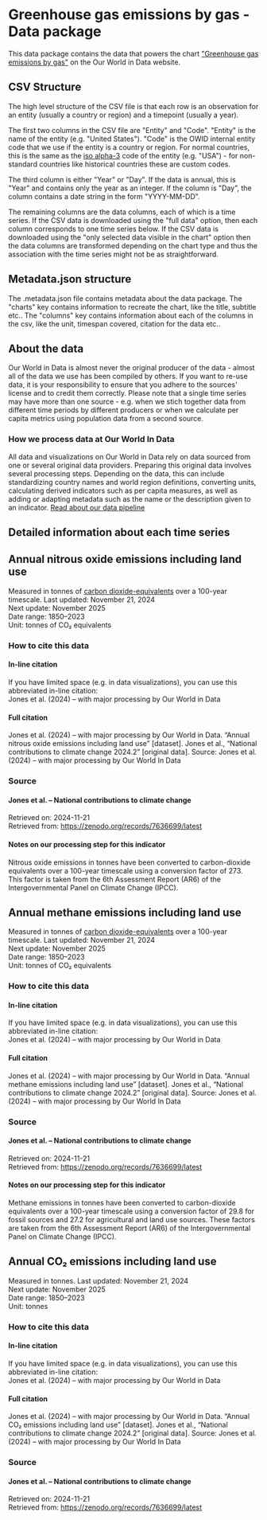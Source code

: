 # Greenhouse gas emissions by gas - Data package

This data package contains the data that powers the chart ["Greenhouse gas emissions by gas"](https://ourworldindata.org/grapher/ghg-emissions-by-gas?v=1&csvType=full&useColumnShortNames=false) on the Our World in Data website.

## CSV Structure

The high level structure of the CSV file is that each row is an observation for an entity (usually a country or region) and a timepoint (usually a year).

The first two columns in the CSV file are "Entity" and "Code". "Entity" is the name of the entity (e.g. "United States"). "Code" is the OWID internal entity code that we use if the entity is a country or region. For normal countries, this is the same as the [iso alpha-3](https://en.wikipedia.org/wiki/ISO_3166-1_alpha-3) code of the entity (e.g. "USA") - for non-standard countries like historical countries these are custom codes.

The third column is either "Year" or "Day". If the data is annual, this is "Year" and contains only the year as an integer. If the column is "Day", the column contains a date string in the form "YYYY-MM-DD".

The remaining columns are the data columns, each of which is a time series. If the CSV data is downloaded using the "full data" option, then each column corresponds to one time series below. If the CSV data is downloaded using the "only selected data visible in the chart" option then the data columns are transformed depending on the chart type and thus the association with the time series might not be as straightforward.

## Metadata.json structure

The .metadata.json file contains metadata about the data package. The "charts" key contains information to recreate the chart, like the title, subtitle etc.. The "columns" key contains information about each of the columns in the csv, like the unit, timespan covered, citation for the data etc..

## About the data

Our World in Data is almost never the original producer of the data - almost all of the data we use has been compiled by others. If you want to re-use data, it is your responsibility to ensure that you adhere to the sources' license and to credit them correctly. Please note that a single time series may have more than one source - e.g. when we stich together data from different time periods by different producers or when we calculate per capita metrics using population data from a second source.

### How we process data at Our World In Data
All data and visualizations on Our World in Data rely on data sourced from one or several original data providers. Preparing this original data involves several processing steps. Depending on the data, this can include standardizing country names and world region definitions, converting units, calculating derived indicators such as per capita measures, as well as adding or adapting metadata such as the name or the description given to an indicator.
[Read about our data pipeline](https://docs.owid.io/projects/etl/)

## Detailed information about each time series


## Annual nitrous oxide emissions including land use
Measured in tonnes of [carbon dioxide-equivalents](#dod:carbondioxideequivalents) over a 100-year timescale.
Last updated: November 21, 2024  
Next update: November 2025  
Date range: 1850–2023  
Unit: tonnes of CO₂ equivalents  


### How to cite this data

#### In-line citation
If you have limited space (e.g. in data visualizations), you can use this abbreviated in-line citation:  
Jones et al. (2024) – with major processing by Our World in Data

#### Full citation
Jones et al. (2024) – with major processing by Our World in Data. “Annual nitrous oxide emissions including land use” [dataset]. Jones et al., “National contributions to climate change 2024.2” [original data].
Source: Jones et al. (2024) – with major processing by Our World In Data

### Source

#### Jones et al. – National contributions to climate change
Retrieved on: 2024-11-21  
Retrieved from: https://zenodo.org/records/7636699/latest  

#### Notes on our processing step for this indicator
Nitrous oxide emissions in tonnes have been converted to carbon-dioxide equivalents over a 100-year timescale using a conversion factor of 273. This factor is taken from the 6th Assessment Report (AR6) of the Intergovernmental Panel on Climate Change (IPCC).


## Annual methane emissions including land use
Measured in tonnes of [carbon dioxide-equivalents](#dod:carbondioxideequivalents) over a 100-year timescale.
Last updated: November 21, 2024  
Next update: November 2025  
Date range: 1850–2023  
Unit: tonnes of CO₂ equivalents  


### How to cite this data

#### In-line citation
If you have limited space (e.g. in data visualizations), you can use this abbreviated in-line citation:  
Jones et al. (2024) – with major processing by Our World in Data

#### Full citation
Jones et al. (2024) – with major processing by Our World in Data. “Annual methane emissions including land use” [dataset]. Jones et al., “National contributions to climate change 2024.2” [original data].
Source: Jones et al. (2024) – with major processing by Our World In Data

### Source

#### Jones et al. – National contributions to climate change
Retrieved on: 2024-11-21  
Retrieved from: https://zenodo.org/records/7636699/latest  

#### Notes on our processing step for this indicator
Methane emissions in tonnes have been converted to carbon-dioxide equivalents over a 100-year timescale using a conversion factor of 29.8 for fossil sources and 27.2 for agricultural and land use sources. These factors are taken from the 6th Assessment Report (AR6) of the Intergovernmental Panel on Climate Change (IPCC).


## Annual CO₂ emissions including land use
Measured in tonnes.
Last updated: November 21, 2024  
Next update: November 2025  
Date range: 1850–2023  
Unit: tonnes  


### How to cite this data

#### In-line citation
If you have limited space (e.g. in data visualizations), you can use this abbreviated in-line citation:  
Jones et al. (2024) – with major processing by Our World in Data

#### Full citation
Jones et al. (2024) – with major processing by Our World in Data. “Annual CO₂ emissions including land use” [dataset]. Jones et al., “National contributions to climate change 2024.2” [original data].
Source: Jones et al. (2024) – with major processing by Our World In Data

### Source

#### Jones et al. – National contributions to climate change
Retrieved on: 2024-11-21  
Retrieved from: https://zenodo.org/records/7636699/latest  


    